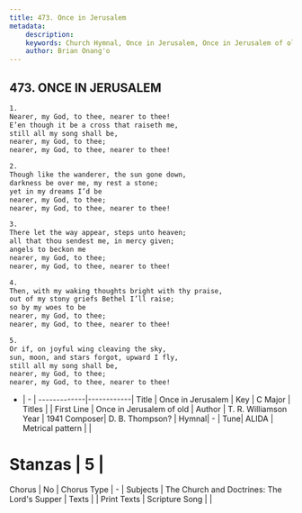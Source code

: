 ```yaml
---
title: 473. Once in Jerusalem
metadata:
    description: 
    keywords: Church Hymnal, Once in Jerusalem, Once in Jerusalem of old  , 
    author: Brian Onang'o
---
```



## 473. ONCE IN JERUSALEM

```txt
1.
Nearer, my God, to thee, nearer to thee!
E’en though it be a cross that raiseth me,
still all my song shall be,
nearer, my God, to thee;
nearer, my God, to thee, nearer to thee!

2.
Though like the wanderer, the sun gone down,
darkness be over me, my rest a stone;
yet in my dreams I’d be
nearer, my God, to thee;
nearer, my God, to thee, nearer to thee!

3.
There let the way appear, steps unto heaven;
all that thou sendest me, in mercy given;
angels to beckon me
nearer, my God, to thee;
nearer, my God, to thee, nearer to thee!

4.
Then, with my waking thoughts bright with thy praise,
out of my stony griefs Bethel I’ll raise;
so by my woes to be
nearer, my God, to thee;
nearer, my God, to thee, nearer to thee!

5.
Or if, on joyful wing cleaving the sky,
sun, moon, and stars forgot, upward I fly,
still all my song shall be,
nearer, my God, to thee;
nearer, my God, to thee, nearer to thee!
```

- |   -  |
-------------|------------|
Title | Once in Jerusalem |
Key | C Major |
Titles |  |
First Line | Once in Jerusalem of old   |
Author | T. R. Williamson
Year | 1941
Composer| D. B. Thompson? |
Hymnal|  - |
Tune| ALIDA |
Metrical pattern | |
# Stanzas | 5 |
Chorus | No |
Chorus Type | - |
Subjects | The Church and Doctrines: The Lord's Supper |
Texts |  |
Print Texts | 
Scripture Song |  |
  
